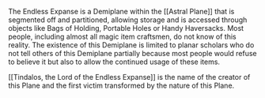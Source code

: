 The Endless Expanse is a Demiplane within the [[Astral Plane]] that is segmented off and partitioned, allowing storage and is accessed through objects like Bags of Holding, Portable Holes or Handy Haversacks. Most people, including almost all magic item craftsmen, do not know of this reality. The existence of this Demiplane is limited to planar scholars who do not tell others of this Demiplane partially because most people would refuse to believe it but also to allow the continued usage of these items. 

[[Tindalos, the Lord of the Endless Expanse]] is the name of the creator of this Plane and the first victim transformed by the nature of this Plane. 